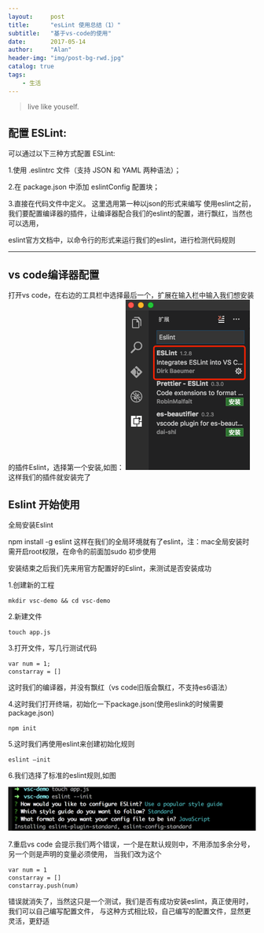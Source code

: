 ```yaml
---
layout:     post
title:      "esLint 使用总结（1）"
subtitle:   "基于vs-code的使用"
date:       2017-05-14
author:     "Alan"
header-img: "img/post-bg-rwd.jpg"
catalog: true
tags:
    - 生活
---
```


> live like youself. 


## 配置 ESLint:

可以通过以下三种方式配置 ESLint:

1.使用 .eslintrc 文件（支持 JSON 和 YAML 两种语法）；

2.在 package.json 中添加 eslintConfig 配置块；

3.直接在代码文件中定义。
这里选用第一种以json的形式来编写
使用eslint之前，我们要配置编译器的插件，让编译器配合我们的eslint的配置，进行飘红，当然也可以选用，

eslint官方文档中，以命令行的形式来运行我们的eslint，进行检测代码规则

---

## vs code编译器配置

打开vs code，在右边的工具栏中选择最后一个，扩展在输入栏中输入我们想安装的插件Eslint，选择第一个安装,如图：
![eslint](/img/eslint.jpg)
这样我们的插件就安装完了


## Eslint 开始使用

全局安装Eslint

npm install -g eslint
这样在我们的全局环境就有了eslint，注：mac全局安装时需开启root权限，在命令的前面加sudo
初步使用

安装结束之后我们先来用官方配置好的Eslint，来测试是否安装成功

1.创建新的工程

```
mkdir vsc-demo && cd vsc-demo
```

2.新建文件

```
touch app.js
```

3.打开文件，写几行测试代码

```
var num = 1;
constarray = []
```

这时我们的编译器，并没有飘红（vs code旧版会飘红，不支持es6语法）

4.这时我们打开终端，初始化一下package.json(使用eslink的时候需要package.json)

```
npm init
```

5.这时我们再使用eslint来创建初始化规则

```
eslint —init
```

6.我们选择了标准的eslint规则,如图

![eslint](/img/eslintchose.png)

7.重启vs code
会提示我们两个错误，一个是在默认规则中，不用添加多余分号，另一个则是声明的变量必须使用，
当我们改为这个

```
var num = 1
constarray = []
constarray.push(num)
```
错误就消失了，当然这只是一个测试，我们是否有成功安装eslint，真正使用时，我们可以自己编写配置文件，
与这种方式相比较，自己编写的配置文件，显然更灵活，更舒适



